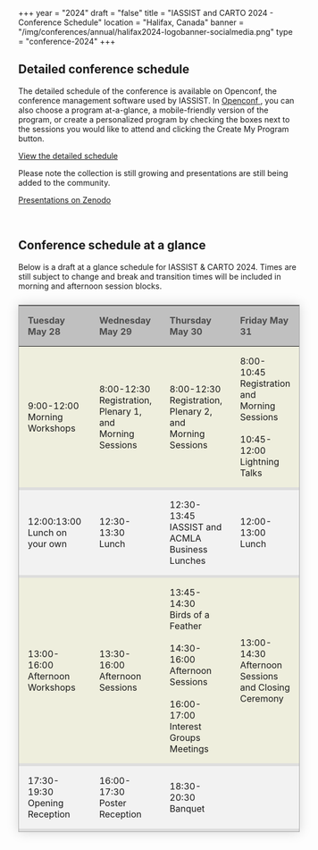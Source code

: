 +++
year = "2024"
draft = "false"
title = "IASSIST and CARTO 2024 - Conference Schedule"
location = "Halifax, Canada"
banner = "/img/conferences/annual/halifax2024-logobanner-socialmedia.png"
type = "conference-2024"
+++

## Detailed conference schedule

The detailed schedule of the conference is available on Openconf, the conference management software used by IASSIST. In [Openconf <span class="fas fa-external-link-alt"></span>](https://www.openconf.org/iassist2024/openconf.php), you can also choose a program at-a-glance, a mobile-friendly version of the program, or create a personalized program by checking the boxes next to the sessions you would like to attend and clicking the Create My Program button.

<a class="btn btn-template-main" href="https://www.openconf.org/iassist2024/modules/request.php?module=oc_program&action=program.php&p=program" target="_blank" >View the detailed schedule <span class="fas fa-external-link-alt"></span></a>
  
Please note the collection is still growing and presentations are still being added to the community.

<a class="btn btn-template-main" href="https://zenodo.org/communities/iassist2024/records?q=&l=list&p=1&s=10&sort=conference-desc" target="_blank" >Presentations on Zenodo <span class="fas fa-external-link-alt"></span></a>

<br />

## Conference schedule at a glance

Below is a draft at a glance schedule for IASSIST & CARTO 2024. Times are still subject to change and break and transition times will be included in morning and afternoon session blocks.

<!--
Tuesday May 28|Wednesday May 29|Thursday May 30|Friday May 31|
---|---|---|---|
Morning Workshops (9:00-12:00)|Registration, Plenary, and Morning Sessions (8:00-12:30)|Registration, Plenary, and Morning Sessions (8:00-12:30)|Registration and Morning Sessions (8:00-12:30)|
   |   |   |   |
   |   |   |   |
Lunch on Your Own (12:00 - 13:00)|Lunch (12:30-13:30)|IASSIST and ACMLA Business Lunches (12:30-13:45)|Lunch (12:30 - 13:30)|
   |   |   |   |
   |   |   |   |
Afternoon Workshops (13:00 - 16:00)|Afternoon Sessions (13:30 - 16:00)|Birds of a Feather (13:45 - 14:30) and Afternoon Sessions (14:30 - 17:00)|Lightning Talks and Closing Ceremony (13:30 - 15:00)|
   |   |   |   |
   |   |   |   |
Opening Reception (17:30)|Poster Reception (16:00- 17:30)|Banquet (18:30 - 21:00)||
-->

<style>
  table.schedule {
    border-collapse: collapse;
    margin: 25px 0;
	border: 1px solid #aaa;
    box-shadow: 0 0 20px rgba(0, 0, 0, 0.15);
    background-color:#eed;
    width:100%;
    table-layout:fixed;
    }
  table.schedule thead th {
    background-color: silver; 
	padding: 1em;
	text-align: left;
	color: #4d4d4d;
	}
  table.schedule tbody tr {
    border-bottom: 5px solid #ddd;
	}
  table.schedule tbody tr:nth-child(even) {
    background-color: #f2f2f2;
	}
  table.schedule tbody td {
    padding: 1em;
    }
  table.schedule tbody tr.active-row {
    font-weight: bold;
	}
</style>

<table class="schedule">
<thead>
	<tr>
	  <th>Tuesday May 28</th>
	  <th>Wednesday May 29</th>
	  <th>Thursday May 30</th>
	  <th>Friday May 31</th>
	</tr>
</thead>
<tbody><!--
	<tr>
	  <td></td>
	  <td>8:00-12:30<br />Registration, Plenary, and Morning Sessions</td>
	  <td>8:00-12:30<br />Registration, Plenary, and Morning Sessions</td>
	  <td>8:00-12:30<br />Registration and Morning Sessions</td>
	</tr>-->
	<tr>
	  <td>9:00-12:00<br />Morning Workshops</td>
	  <td>8:00-12:30<br />Registration, Plenary 1, and Morning Sessions</td>
	  <td>8:00-12:30<br />Registration, Plenary 2, and Morning Sessions</td>
	  <td>8:00-10:45<br />Registration and Morning Sessions<br /><br />10:45-12:00<br />Lightning Talks</td>
	</tr>
	<tr>
	  <td>12:00:13:00<br />Lunch on your own</td>
	  <td>12:30-13:30<br />Lunch</td>
	  <td>12:30-13:45<br />IASSIST and ACMLA Business Lunches</td>
	  <td>12:00-13:00<br />Lunch</td>
	</tr>
	<tr>
	  <td>13:00-16:00<br />Afternoon Workshops</td>
	  <td>13:30-16:00<br />Afternoon Sessions</td>
	  <td>13:45-14:30<br />Birds of a Feather<br /><br />14:30-16:00<br />Afternoon Sessions<br /><br />16:00-17:00<br />Interest Groups Meetings</td>
	  <td>13:00-14:30<br />Afternoon Sessions and Closing Ceremony</td>
	</tr>
	<tr>
	  <td>17:30-19:30<br />Opening Reception</td>
	  <td>16:00-17:30<br />Poster Reception</td>
	  <td>18:30-20:30<br />Banquet</td>
	  <td></td>
	</tr>
</tbody>
</table>



<!---
Monday|Tuesday|Wednesday|Thursday|Friday|
---|---|---|---|---|
IASSIST Administrative Meeting|Workshops|Plenary|Plenary|Sessions|
|||Sessions|Sessions|
Lunch on your own|Lunch on your own|Lunch|Lunch & IASSIST Business meeting|Lunch
||Workshops|Poster session|Sessions|Wrapup|
IASSIST Administrative Meeting|Interest Group Discussions|Sessions|Sessions||
||Reception||Banquet||
-->
